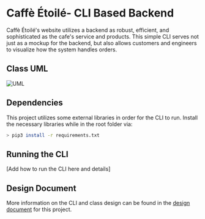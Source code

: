 # Caffè Étoilé- CLI Based Backend
Caffè Étoilé's website utilizes a backend as robust, efficient, and sophisticated as the cafe's service and products. This simple CLI serves not just as a mockup for the backend, but also allows customers and engineers to visualize how the system handles orders. 

## Class UML
![UML][1]

## Dependencies
This project utilizes some external libraries in order for the CLI to run. Install the necessary libraries while in the root folder via: 
```bash
> pip3 install -r requirements.txt
```

## Running the CLI
[Add how to run the CLI here and details]

## Design Document
More information on the CLI and class design can be found in the [design document][2] for this project.

[1]: https://i.imgur.com/X8g64Kh.png "UML Diagram"
[2]: https://docs.google.com/document/d/1MGX-FJaVH08It__gCW3-Ja_oFVA535P_7ZlL1mbavcU/edit?usp=sharing&resourcekey=0-Nbmp1yoCrM28XlymrSHyHw